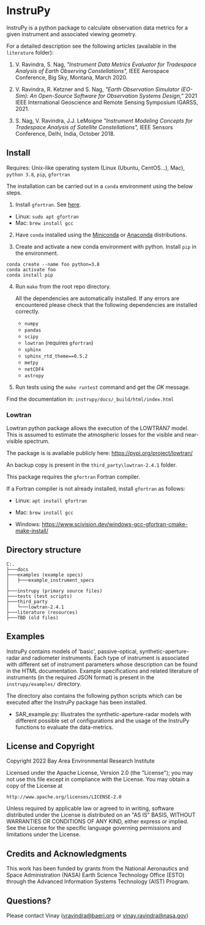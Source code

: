 # InstruPy

InstruPy is a python package to calculate observation data metrics for a given instrument and associated viewing geometry. 

For a detailed description see the following articles (available in the `literature` folder): 

1. V. Ravindra, S. Nag, *"Instrument Data Metrics Evaluator for Tradespace Analysis of Earth Observing Constellations",* IEEE Aerospace Conference, Big Sky, Montana, March 2020. 

2. V. Ravindra, R. Ketzner and S. Nag, *"Earth Observation Simulator (EO-Sim): An Open-Source Software for Observation Systems Design,"* 2021 IEEE International Geoscience and Remote Sensing Symposium IGARSS, 2021.

3. S. Nag, V. Ravindra, J.J. LeMoigne *"Instrument Modeling Concepts for Tradespace Analysis of Satellite Constellations",* IEEE Sensors Conference, Delhi, India, October 2018.

## Install

Requires: Unix-like operating system (Linux (Ubuntu, CentOS...), Mac), `python 3.8`, `pip`, `gfortran`

The installation can be carried out in a `conda` environment using the below steps.

1. Install `gfortran`. See [here](https://fortran-lang.org/learn/os_setup/install_gfortran).

*   Linux: `sudo apt gfortran`
*   Mac: `brew install gcc`

2. Have `conda` installed using the [Miniconda](https://docs.conda.io/en/latest/miniconda.html) or [Anaconda](https://www.anaconda.com/products/individual) distributions.

3. Create and activate a new conda environment with python. Install `pip` in the environment.
```
conda create --name foo python=3.8
conda activate foo
conda install pip
```

4. Run `make` from the root repo directory.

    All the dependencies are automatically installed. If any errors are encountered please check that the following dependencies are 
    installed correctly.

    * `numpy`
    * `pandas`
    * `scipy`
    * `lowtran` (requires `gfortran`)
    * `sphinx`
    * `sphinx_rtd_theme==0.5.2`
    * `metpy`
    * `netCDF4`
    * `astropy`

5. Run tests using the `make runtest` command and get the *OK* message.

Find the documentation in: `instrupy/docs/_build/html/index.html`

### Lowtran

Lowtran python package allows the execution of the LOWTRAN7 model. This is assumed to estimate the atmospheric losses for the visible and near-visible spectrum. 

The package is is available publicly here:
https://pypi.org/project/lowtran/

An backup copy is present in the `third_party\lowtran-2.4.1` folder.

This package requires the `gfortran` Fortran compiler. 

If a Fortran compiler is not already installed, install `gfortran` as follows:

* Linux: `apt install gfortran`

* Mac: `brew install gcc`

* Windows: https://www.scivision.dev/windows-gcc-gfortran-cmake-make-install/

## Directory structure

```
C:.
├───docs
├───examples (example specs)
│   ├───example_instrument_specs
│
├───instrupy (primary source files)
├───tests (test scripts)
├───third_party
│   └───lowtran-2.4.1
├───literature (resources)
├───TBD (old files)
```

## Examples

InstruPy contains models of 'basic', passive-optical, synthetic-aperture-radar and radiometer instruments. Each type of instrument is associated
with different set of instrument parameters whose description can be found in the HTML documentation. 
Example specifications and related literature of instruments (in the required JSON format) is present in the `instrupy/examples/` directory.

The directory also contains the following python scripts which can be executed after the InstruPy package has been installed.

* SAR_example.py: Illustrates the synthetic-aperture-radar models with different possible set of configurations and the usage of the InstruPy functions to      evaluate the data-metrics.

## License and Copyright

Copyright 2022 Bay Area Environmental Research Institute

Licensed under the Apache License, Version 2.0 (the "License");
you may not use this file except in compliance with the License.
You may obtain a copy of the License at

    http://www.apache.org/licenses/LICENSE-2.0

Unless required by applicable law or agreed to in writing, software
distributed under the License is distributed on an "AS IS" BASIS,
WITHOUT WARRANTIES OR CONDITIONS OF ANY KIND, either express or implied.
See the License for the specific language governing permissions and
limitations under the License.

## Credits and Acknowledgments

This work has been funded by grants from the National Aeronautics and Space Administration (NASA) Earth Science Technology Office (ESTO) through the Advanced Information Systems Technology (AIST) Program.

## Questions?

Please contact Vinay (vravindra@baeri.org or vinay.ravindra@nasa.gov)

